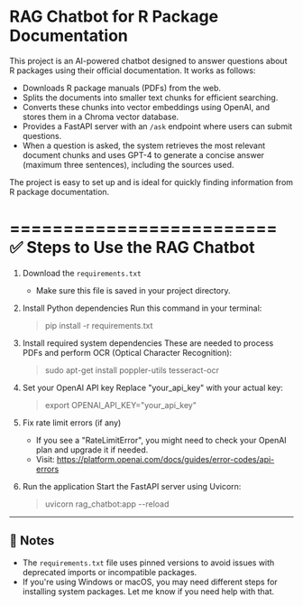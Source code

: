 
# RAG Chatbot for R Package Documentation

This project is an AI-powered chatbot designed to answer questions about R packages using their official documentation. It works as follows:

- Downloads R package manuals (PDFs) from the web.
- Splits the documents into smaller text chunks for efficient searching.
- Converts these chunks into vector embeddings using OpenAI, and stores them in a Chroma vector database.
- Provides a FastAPI server with an `/ask` endpoint where users can submit questions.
- When a question is asked, the system retrieves the most relevant document chunks and uses GPT-4 to generate a concise answer (maximum three sentences), including the sources used.

The project is easy to set up and is ideal for quickly finding information from R package documentation.

=========================
✅ Steps to Use the RAG Chatbot
=========================

1. Download the `requirements.txt`
   - Make sure this file is saved in your project directory.

2. Install Python dependencies
   Run this command in your terminal:
   > pip install -r requirements.txt

3. Install required system dependencies
   These are needed to process PDFs and perform OCR (Optical Character Recognition):
   > sudo apt-get install poppler-utils tesseract-ocr

4. Set your OpenAI API key
   Replace "your_api_key" with your actual key:
   > export OPENAI_API_KEY="your_api_key"

5. Fix rate limit errors (if any)
   - If you see a "RateLimitError", you might need to check your OpenAI plan and upgrade it if needed.
   - Visit: https://platform.openai.com/docs/guides/error-codes/api-errors

6. Run the application
   Start the FastAPI server using Uvicorn:
   > uvicorn rag_chatbot:app --reload

-------------------------
📌 Notes
-------------------------
- The `requirements.txt` file uses pinned versions to avoid issues with deprecated imports or incompatible packages.
- If you're using Windows or macOS, you may need different steps for installing system packages. Let me know if you need help with that.
